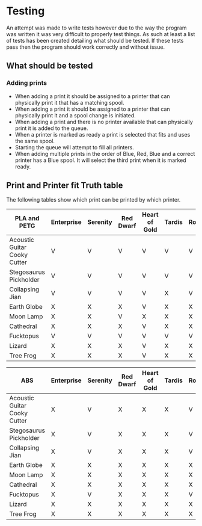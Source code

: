 # Testing

An attempt was made to write tests however due to the way the program was written it was very difficult to properly test things.
As such at least a list of tests has been created detailing what should be tested. If these tests pass then the program should
work correctly and without issue.

## What should be tested

### Adding prints
- When adding a print it should be assigned to a printer that can physically print it that has a matching spool.
- When adding a print it should be assigned to a printer that can physically print it and a spool change is initiated.
- When adding a print and there is no printer available that can physically print it is added to the queue.
- When a printer is marked as ready a print is selected that fits and uses the same spool.
- Starting the queue will attempt to fill all printers.
- When adding multiple prints in the order of Blue, Red, Blue and a correct printer has a Blue spool. 
  It will select the third print when it is marked ready.

## Print and Printer fit Truth table

The following tables show which print can be printed by which printer.

| PLA and PETG                 | Enterprise | Serenity | Red Dwarf | Heart of Gold | Tardis | Rocinante | Bebop |
|------------------------------|------------|----------|-----------|---------------|--------|-----------|-------|
| Acoustic Guitar Cooky Cutter | V          | V        | V         | V             | V      | V         | V     |
| Stegosaurus Pickholder       | V          | V        | V         | V             | V      | V         | X     |
| Collapsing Jian              | V          | V        | V         | V             | X      | V         | X     |
| Earth Globe                  | X          | X        | X         | V             | X      | X         | X     |
| Moon Lamp                    | X          | X        | V         | X             | X      | X         | X     |
| Cathedral                    | X          | X        | X         | V             | X      | X         | X     |
| Fucktopus                    | V          | V        | V         | V             | V      | V         | V     |
| Lizard                       | X          | X        | X         | V             | X      | X         | X     |
| Tree Frog                    | X          | X        | X         | V             | X      | X         | X     |

| ABS                          | Enterprise | Serenity | Red Dwarf | Heart of Gold | Tardis | Rocinante | Bebop |
|------------------------------|------------|----------|-----------|---------------|--------|-----------|-------|
| Acoustic Guitar Cooky Cutter | X          | V        | X         | X             | X      | V         | V     |
| Stegosaurus Pickholder       | X          | V        | X         | X             | X      | V         | X     |
| Collapsing Jian              | X          | V        | X         | X             | X      | V         | X     |
| Earth Globe                  | X          | X        | X         | X             | X      | X         | X     |
| Moon Lamp                    | X          | X        | X         | X             | X      | X         | X     |
| Cathedral                    | X          | X        | X         | X             | X      | X         | X     |
| Fucktopus                    | X          | V        | X         | X             | X      | V         | V     |
| Lizard                       | X          | X        | X         | X             | X      | X         | X     |
| Tree Frog                    | X          | X        | X         | X             | X      | X         | X     |